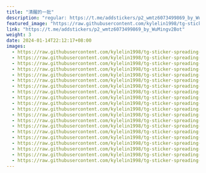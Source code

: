 ```yaml
---
title: "清醒的一批"
description: "regular: https://t.me/addstickers/p2_wmtz6073499869_by_WuMingv2Bot"
featured_image: "https://raw.githubusercontent.com/kylelin1998/tg-sticker-spreading-worldwide-images/main/img/a835fe70-af97-4c95-9fc5-11a08e137108.jpg"
link: "https://t.me/addstickers/p2_wmtz6073499869_by_WuMingv2Bot"
weight: 3
date: 2024-01-14T22:12:17+08:00
images:
  - https://raw.githubusercontent.com/kylelin1998/tg-sticker-spreading-worldwide-images/main/img/a835fe70-af97-4c95-9fc5-11a08e137108.jpg
  - https://raw.githubusercontent.com/kylelin1998/tg-sticker-spreading-worldwide-images/main/img/84ce2f54-00b7-403f-bdb9-53b1a4b8dda1.jpg
  - https://raw.githubusercontent.com/kylelin1998/tg-sticker-spreading-worldwide-images/main/img/488bcc29-7871-4ad3-af93-c2bec2ede968.jpg
  - https://raw.githubusercontent.com/kylelin1998/tg-sticker-spreading-worldwide-images/main/img/30eabf59-596d-4cee-b3af-9c4e1c94068d.jpg
  - https://raw.githubusercontent.com/kylelin1998/tg-sticker-spreading-worldwide-images/main/img/a13ae064-eaa8-4b8c-a1f5-177be78f11c0.jpg
  - https://raw.githubusercontent.com/kylelin1998/tg-sticker-spreading-worldwide-images/main/img/264c3471-2799-4f13-a0c3-392485070989.jpg
  - https://raw.githubusercontent.com/kylelin1998/tg-sticker-spreading-worldwide-images/main/img/38ddbab2-54fd-489b-8779-fffcb8c1a21b.jpg
  - https://raw.githubusercontent.com/kylelin1998/tg-sticker-spreading-worldwide-images/main/img/432489ff-e115-40e5-88c1-9914c729d9bc.jpg
  - https://raw.githubusercontent.com/kylelin1998/tg-sticker-spreading-worldwide-images/main/img/6923ee1b-1000-41db-b2a4-81bf00a42846.jpg
  - https://raw.githubusercontent.com/kylelin1998/tg-sticker-spreading-worldwide-images/main/img/95b8cd1a-d723-452d-846f-1b26a07aafb1.jpg
  - https://raw.githubusercontent.com/kylelin1998/tg-sticker-spreading-worldwide-images/main/img/1cc0ee30-bf52-4b17-8558-0adfe9053e46.jpg
  - https://raw.githubusercontent.com/kylelin1998/tg-sticker-spreading-worldwide-images/main/img/c483e920-4c53-4e75-af86-9e148820b4ea.jpg
  - https://raw.githubusercontent.com/kylelin1998/tg-sticker-spreading-worldwide-images/main/img/c47a229b-75fa-4f9f-a3ca-c9aab16a7f00.jpg
  - https://raw.githubusercontent.com/kylelin1998/tg-sticker-spreading-worldwide-images/main/img/85cdccf3-d3e9-4bbf-80b0-d682ef970fc1.jpg
  - https://raw.githubusercontent.com/kylelin1998/tg-sticker-spreading-worldwide-images/main/img/63b2e124-6a0f-47ba-8922-aec5335b71cf.jpg
  - https://raw.githubusercontent.com/kylelin1998/tg-sticker-spreading-worldwide-images/main/img/feee128a-3e6b-474d-b109-30cbe0d24bf7.jpg
  - https://raw.githubusercontent.com/kylelin1998/tg-sticker-spreading-worldwide-images/main/img/36367d6d-c6f2-4712-a3e4-1af74bc75049.jpg
  - https://raw.githubusercontent.com/kylelin1998/tg-sticker-spreading-worldwide-images/main/img/c9bd0b09-6f32-4bd9-bd57-ef0cb0efd1e5.jpg
  - https://raw.githubusercontent.com/kylelin1998/tg-sticker-spreading-worldwide-images/main/img/0f0386b5-ddc9-4741-8b06-bed818081f8d.jpg
  - https://raw.githubusercontent.com/kylelin1998/tg-sticker-spreading-worldwide-images/main/img/8f96cd3b-5b2c-4c1f-8aef-026c3f646417.jpg
---
```

